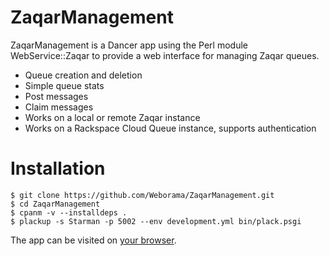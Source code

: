 # ZaqarManagement

ZaqarManagement is a Dancer app using the Perl module
WebService::Zaqar to provide a web interface for managing Zaqar
queues.

 +  Queue creation and deletion
 +  Simple queue stats
 +  Post messages
 +  Claim messages
 +  Works on a local or remote Zaqar instance
 +  Works on a Rackspace Cloud Queue instance, supports authentication

# Installation

    $ git clone https://github.com/Weborama/ZaqarManagement.git
    $ cd ZaqarManagement
    $ cpanm -v --installdeps .
    $ plackup -s Starman -p 5002 --env development.yml bin/plack.psgi

The app can be visited on [your browser](http://localhost:5002).
